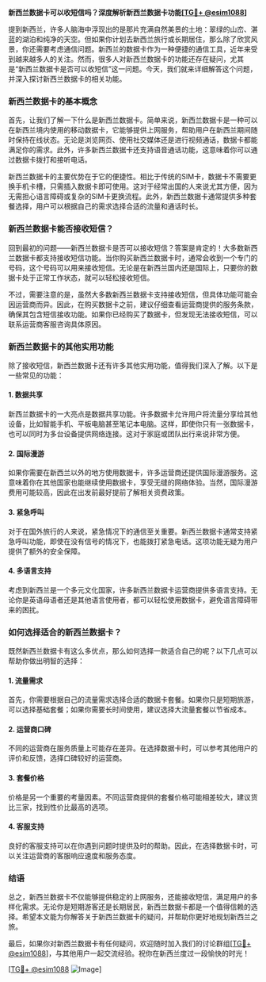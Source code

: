 **新西兰数据卡可以收短信吗？深度解析新西兰数据卡功能[[TG💪+ @esim1088](https://t.me/s/esim1088)]**

提到新西兰，许多人脑海中浮现出的是那片充满自然美景的土地：翠绿的山峦、湛蓝的湖泊和纯净的天空。但如果你计划去新西兰旅行或长期居住，那么除了欣赏风景，你还需要考虑通信问题。新西兰的数据卡作为一种便捷的通信工具，近年来受到越来越多人的关注。然而，很多人对新西兰数据卡的功能还存在疑问，尤其是“新西兰数据卡是否可以收短信”这一问题。今天，我们就来详细解答这个问题，并深入探讨新西兰数据卡的相关功能。

### 新西兰数据卡的基本概念

首先，让我们了解一下什么是新西兰数据卡。简单来说，新西兰数据卡是一种可以在新西兰境内使用的移动数据卡，它能够提供上网服务，帮助用户在新西兰期间随时保持在线状态。无论是浏览网页、使用社交媒体还是进行视频通话，数据卡都能满足你的需求。此外，许多新西兰数据卡还支持语音通话功能，这意味着你可以通过数据卡拨打和接听电话。

新西兰数据卡的主要优势在于它的便捷性。相比于传统的SIM卡，数据卡不需要更换手机卡槽，只需插入数据卡即可使用。这对于经常出国的人来说尤其方便，因为无需担心语言障碍或复杂的SIM卡更换流程。此外，新西兰数据卡通常提供多种套餐选择，用户可以根据自己的需求选择合适的流量和通话时长。

### 新西兰数据卡能否接收短信？

回到最初的问题——新西兰数据卡是否可以接收短信？答案是肯定的！大多数新西兰数据卡都支持接收短信功能。当你购买新西兰数据卡时，通常会收到一个专门的号码，这个号码可以用来接收短信。无论是在新西兰国内还是国际上，只要你的数据卡处于正常工作状态，就可以轻松接收短信。

不过，需要注意的是，虽然大多数新西兰数据卡支持接收短信，但具体功能可能会因运营商而异。因此，在购买数据卡之前，建议仔细查看运营商提供的服务条款，确保其包含短信接收功能。如果你已经购买了数据卡，但发现无法接收短信，可以联系运营商客服咨询具体原因。

### 新西兰数据卡的其他实用功能

除了接收短信，新西兰数据卡还有许多其他实用功能，值得我们深入了解。以下是一些常见的功能：

#### 1. 数据共享

新西兰数据卡的一大亮点是数据共享功能。许多数据卡允许用户将流量分享给其他设备，比如智能手机、平板电脑甚至笔记本电脑。这样，即使你只有一张数据卡，也可以同时为多台设备提供网络连接。这对于家庭或团队出行来说非常方便。

#### 2. 国际漫游

如果你需要在新西兰以外的地方使用数据卡，许多运营商还提供国际漫游服务。这意味着你在其他国家也能继续使用数据卡，享受无缝的网络体验。当然，国际漫游费用可能较高，因此在出发前最好提前了解相关资费政策。

#### 3. 紧急呼叫

对于在国外旅行的人来说，紧急情况下的通信至关重要。新西兰数据卡通常支持紧急呼叫功能，即使在没有信号的情况下，也能拨打紧急电话。这项功能无疑为用户提供了额外的安全保障。

#### 4. 多语言支持

考虑到新西兰是一个多元文化国家，许多新西兰数据卡运营商提供多语言支持。无论你是英语母语者还是其他语言使用者，都可以轻松使用数据卡，避免语言障碍带来的困扰。

### 如何选择适合的新西兰数据卡？

既然新西兰数据卡有这么多优点，那么如何选择一款适合自己的呢？以下几点可以帮助你做出明智的选择：

#### 1. 流量需求

首先，你需要根据自己的流量需求选择合适的数据卡套餐。如果你只是短期旅游，可以选择基础套餐；如果你需要长时间使用，建议选择大流量套餐以节省成本。

#### 2. 运营商口碑

不同的运营商在服务质量上可能存在差异。在选择数据卡时，可以参考其他用户的评价和反馈，选择口碑较好的运营商。

#### 3. 套餐价格

价格是另一个重要的考量因素。不同运营商提供的套餐价格可能相差较大，建议货比三家，找到性价比最高的选项。

#### 4. 客服支持

良好的客服支持可以在你遇到问题时提供及时的帮助。因此，在选择数据卡时，可以关注运营商的客服响应速度和服务态度。

### 结语

总之，新西兰数据卡不仅能够提供稳定的上网服务，还能接收短信，满足用户的多样化需求。无论你是短期游客还是长期居民，新西兰数据卡都是一个值得信赖的选择。希望本文能为你解答关于新西兰数据卡的疑问，并帮助你更好地规划新西兰之旅。

最后，如果你对新西兰数据卡有任何疑问，欢迎随时加入我们的讨论群组[[TG💪+ @esim1088](https://t.me/s/esim1088)]，与其他用户一起交流经验。祝你在新西兰度过一段愉快的时光！

[[TG💪+ @esim1088](https://t.me/s/esim1088) ![Image](https://i.postimg.cc/4NQfJmqS/Snipaste-2025-05-13-00-14-12.png)]
